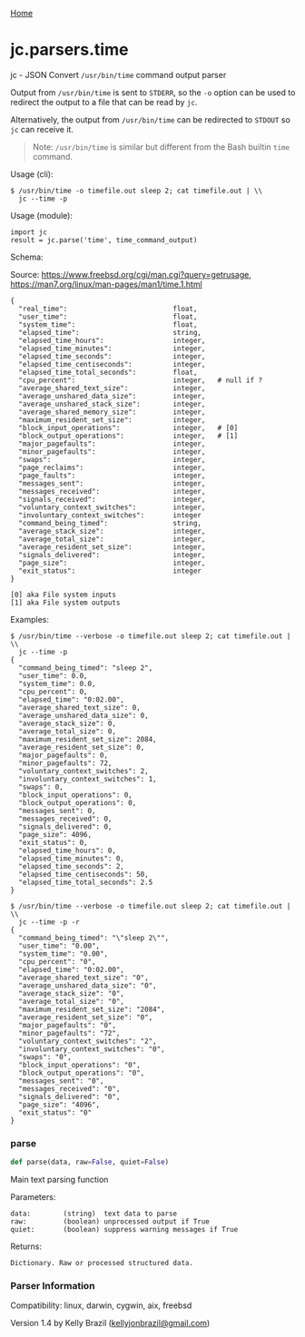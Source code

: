 [Home](https://kellyjonbrazil.github.io/jc/)
<a id="jc.parsers.time"></a>

# jc.parsers.time

jc - JSON Convert `/usr/bin/time` command output parser

Output from `/usr/bin/time` is sent to `STDERR`, so the `-o` option can be
used to redirect the output to a file that can be read by `jc`.

Alternatively, the output from `/usr/bin/time` can be redirected to `STDOUT`
so `jc` can receive it.

> Note: `/usr/bin/time` is similar but different from the Bash builtin
> `time` command.

Usage (cli):

    $ /usr/bin/time -o timefile.out sleep 2; cat timefile.out | \\
      jc --time -p

Usage (module):

    import jc
    result = jc.parse('time', time_command_output)

Schema:

Source: https://www.freebsd.org/cgi/man.cgi?query=getrusage,
https://man7.org/linux/man-pages/man1/time.1.html

    {
      "real_time":                          float,
      "user_time":                          float,
      "system_time":                        float,
      "elapsed_time":                       string,
      "elapsed_time_hours":                 integer,
      "elapsed_time_minutes":               integer,
      "elapsed_time_seconds":               integer,
      "elapsed_time_centiseconds":          integer,
      "elapsed_time_total_seconds":         float,
      "cpu_percent":                        integer,   # null if ?
      "average_shared_text_size":           integer,
      "average_unshared_data_size":         integer,
      "average_unshared_stack_size":        integer,
      "average_shared_memory_size":         integer,
      "maximum_resident_set_size":          integer,
      "block_input_operations":             integer,   # [0]
      "block_output_operations":            integer,   # [1]
      "major_pagefaults":                   integer,
      "minor_pagefaults":                   integer,
      "swaps":                              integer,
      "page_reclaims":                      integer,
      "page_faults":                        integer,
      "messages_sent":                      integer,
      "messages_received":                  integer,
      "signals_received":                   integer,
      "voluntary_context_switches":         integer,
      "involuntary_context_switches":       integer
      "command_being_timed":                string,
      "average_stack_size":                 integer,
      "average_total_size":                 integer,
      "average_resident_set_size":          integer,
      "signals_delivered":                  integer,
      "page_size":                          integer,
      "exit_status":                        integer
    }

    [0] aka File system inputs
    [1] aka File system outputs

Examples:

    $ /usr/bin/time --verbose -o timefile.out sleep 2; cat timefile.out | \\
      jc --time -p
    {
      "command_being_timed": "sleep 2",
      "user_time": 0.0,
      "system_time": 0.0,
      "cpu_percent": 0,
      "elapsed_time": "0:02.00",
      "average_shared_text_size": 0,
      "average_unshared_data_size": 0,
      "average_stack_size": 0,
      "average_total_size": 0,
      "maximum_resident_set_size": 2084,
      "average_resident_set_size": 0,
      "major_pagefaults": 0,
      "minor_pagefaults": 72,
      "voluntary_context_switches": 2,
      "involuntary_context_switches": 1,
      "swaps": 0,
      "block_input_operations": 0,
      "block_output_operations": 0,
      "messages_sent": 0,
      "messages_received": 0,
      "signals_delivered": 0,
      "page_size": 4096,
      "exit_status": 0,
      "elapsed_time_hours": 0,
      "elapsed_time_minutes": 0,
      "elapsed_time_seconds": 2,
      "elapsed_time_centiseconds": 50,
      "elapsed_time_total_seconds": 2.5
    }

    $ /usr/bin/time --verbose -o timefile.out sleep 2; cat timefile.out | \\
      jc --time -p -r
    {
      "command_being_timed": "\"sleep 2\"",
      "user_time": "0.00",
      "system_time": "0.00",
      "cpu_percent": "0",
      "elapsed_time": "0:02.00",
      "average_shared_text_size": "0",
      "average_unshared_data_size": "0",
      "average_stack_size": "0",
      "average_total_size": "0",
      "maximum_resident_set_size": "2084",
      "average_resident_set_size": "0",
      "major_pagefaults": "0",
      "minor_pagefaults": "72",
      "voluntary_context_switches": "2",
      "involuntary_context_switches": "0",
      "swaps": "0",
      "block_input_operations": "0",
      "block_output_operations": "0",
      "messages_sent": "0",
      "messages_received": "0",
      "signals_delivered": "0",
      "page_size": "4096",
      "exit_status": "0"
    }

<a id="jc.parsers.time.parse"></a>

### parse

```python
def parse(data, raw=False, quiet=False)
```

Main text parsing function

Parameters:

    data:        (string)  text data to parse
    raw:         (boolean) unprocessed output if True
    quiet:       (boolean) suppress warning messages if True

Returns:

    Dictionary. Raw or processed structured data.

### Parser Information
Compatibility:  linux, darwin, cygwin, aix, freebsd

Version 1.4 by Kelly Brazil (kellyjonbrazil@gmail.com)
